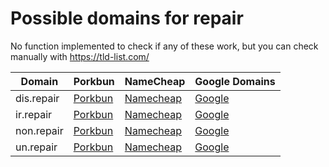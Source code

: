 # Possible domains for repair

No function implemented to check if any of these work, but you can check manually with https://tld-list.com/

| Domain | Porkbun | NameCheap | Google Domains |
|---|---|---|---|
| dis.repair | [Porkbun](https://porkbun.com/checkout/search?prb=e814663da1&tlds=&idnLanguage=&search=search&q=dis.repair) | [Namecheap](https://www.namecheap.com/domains/registration/results/?domain=dis.repair) | [Google](https://domains.google.com/registrar/search?searchTerm=dis.repair) |
| ir.repair | [Porkbun](https://porkbun.com/checkout/search?prb=e814663da1&tlds=&idnLanguage=&search=search&q=ir.repair) | [Namecheap](https://www.namecheap.com/domains/registration/results/?domain=ir.repair) | [Google](https://domains.google.com/registrar/search?searchTerm=ir.repair) |
| non.repair | [Porkbun](https://porkbun.com/checkout/search?prb=e814663da1&tlds=&idnLanguage=&search=search&q=non.repair) | [Namecheap](https://www.namecheap.com/domains/registration/results/?domain=non.repair) | [Google](https://domains.google.com/registrar/search?searchTerm=non.repair) |
| un.repair | [Porkbun](https://porkbun.com/checkout/search?prb=e814663da1&tlds=&idnLanguage=&search=search&q=un.repair) | [Namecheap](https://www.namecheap.com/domains/registration/results/?domain=un.repair) | [Google](https://domains.google.com/registrar/search?searchTerm=un.repair) |
